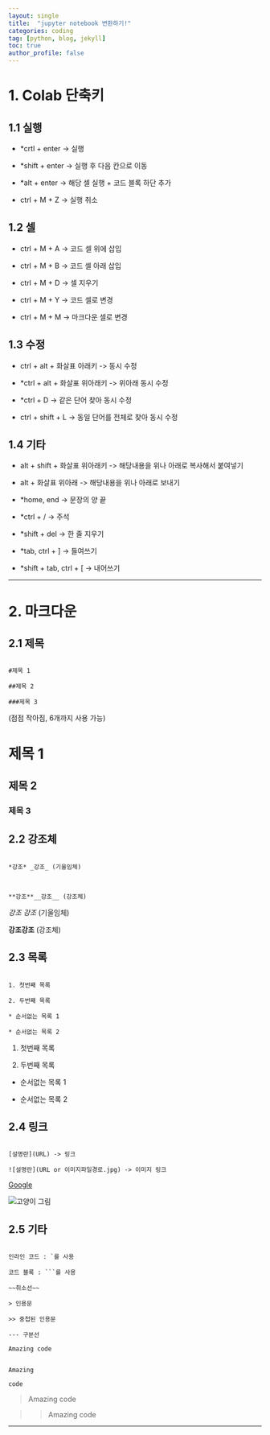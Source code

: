 ```yaml
---
layout: single
title:  "jupyter notebook 변환하기!"
categories: coding
tag: [python, blog, jekyll]
toc: true
author_profile: false
---
```


<head>
  <style>
    table.dataframe {
      white-space: normal;
      width: 100%;
      height: 240px;
      display: block;
      overflow: auto;
      font-family: Arial, sans-serif;
      font-size: 0.9rem;
      line-height: 20px;
      text-align: center;
      border: 0px !important;
    }

    table.dataframe th {
      text-align: center;
      font-weight: bold;
      padding: 8px;
    }

    table.dataframe td {
      text-align: center;
      padding: 8px;
    }

    table.dataframe tr:hover {
      background: #b8d1f3; 
    }

    .output_prompt {
      overflow: auto;
      font-size: 0.9rem;
      line-height: 1.45;
      border-radius: 0.3rem;
      -webkit-overflow-scrolling: touch;
      padding: 0.8rem;
      margin-top: 0;
      margin-bottom: 15px;
      font: 1rem Consolas, "Liberation Mono", Menlo, Courier, monospace;
      color: $code-text-color;
      border: solid 1px $border-color;
      border-radius: 0.3rem;
      word-break: normal;
      white-space: pre;
    }

  .dataframe tbody tr th:only-of-type {
      vertical-align: middle;
  }

  .dataframe tbody tr th {
      vertical-align: top;
  }

  .dataframe thead th {
      text-align: center !important;
      padding: 8px;
  }

  .page__content p {
      margin: 0 0 0px !important;
  }

  .page__content p > strong {
    font-size: 0.8rem !important;
  }

  </style>
</head>


# 1. Colab 단축키



## 1.1 실행



* *crtl + enter -> 실행



* *shift + enter -> 실행 후 다음 칸으로 이동



* *alt + enter -> 해당 셀 실행 + 코드 블록 하단 추가



* ctrl + M + Z -> 실행 취소





## 1.2 셀



* ctrl + M + A -> 코드 셀 위에 삽입



* ctrl + M + B -> 코드 셀 아래 삽입



* ctrl + M + D -> 셀 지우기



* ctrl + M + Y -> 코드 셀로 변경



* ctrl + M + M -> 마크다운 셀로 변경





## 1.3 수정



* ctrl + alt + 화살표 아래키 -> 동시 수정



* *ctrl + alt + 화살표 위아래키 -> 위아래 동시 수정



* *ctrl + D -> 같은 단어 찾아 동시 수정



* ctrl + shift + L -> 동일 단어를 전체로 찾아 동시 수정





## 1.4 기타



* alt + shift + 화살표 위아래키 -> 해당내용을 위나 아래로 복사해서 붙여넣기



* alt + 화살표 위아래 -> 해당내용을 위나 아래로 보내기



* *home, end -> 문장의 양 끝



* *ctrl + / ->  주석



* *shift + del -> 한 줄 지우기



* *tab, ctrl + ] -> 들여쓰기



* *shift + tab, ctrl + [ -> 내어쓰기

---



# 2. 마크다운

## 2.1 제목



```

#제목 1

##제목 2

###제목 3

```

(점점 작아짐, 6개까지 사용 가능)



# 제목 1

## 제목 2

### 제목 3

## 2.2 강조체



```

*강조* _강조_ (기울임체)



**강조**__강조__ (강조체)

```

*강조* _강조_ (기울임체)



**강조**__강조__ (강조체)



## 2.3 목록



```

1. 첫번째 목록

2. 두번째 목록

* 순서없는 목록 1

* 순서없는 목록 2

```



1. 첫번째 목록

2. 두번째 목록

* 순서없는 목록 1

* 순서없는 목록 2



## 2.4 링크



```

[설명란](URL) -> 링크

![설명란](URL or 이미지파일경로.jpg) -> 이미지 링크

```



[Google](https://www.google.com)



![고양이 그림](Yoo117/weniv_blog/img/1.jpg)



## 2.5 기타



```

인라인 코드 : `를 사용

코드 블록 : ```를 사용

~~취소선~~

> 인용문

>> 중첩된 인용문

--- 구분선

```





`Amazing code`

```

Amazing

code

```

> Amazing code



>> Amazing code



---






